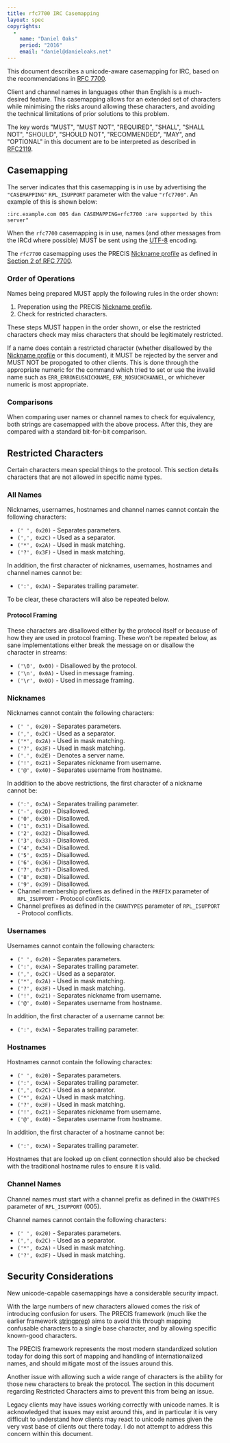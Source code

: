 ```yaml
---
title: rfc7700 IRC Casemapping
layout: spec
copyrights:
  -
    name: "Daniel Oaks"
    period: "2016"
    email: "daniel@danieloaks.net"
---
```

This document describes a unicode-aware casemapping for IRC, based on the recommendations in [RFC 7700](https://tools.ietf.org/html/rfc7700).

Client and channel names in languages other than English is a much-desired feature. This casemapping allows for an extended set of characters while minimising the risks around allowing these characters, and avoiding the technical limitations of prior solutions to this problem.

The key words "MUST", "MUST NOT", "REQUIRED", "SHALL", "SHALL NOT", "SHOULD", "SHOULD NOT", "RECOMMENDED", "MAY", and "OPTIONAL" in this document are to be interpreted as described in [RFC2119](http://tools.ietf.org/html/rfc2119).


## Casemapping

The server indicates that this casemapping is in use by advertising the `"CASEMAPPING"` `RPL_ISUPPORT` parameter with the value `"rfc7700"`. An example of this is shown below:

    :irc.example.com 005 dan CASEMAPPING=rfc7700 :are supported by this server"

When the `rfc7700` casemapping is in use, names (and other messages from the IRCd where possible) MUST be sent using the [UTF-8](https://tools.ietf.org/html/rfc3629) encoding.

The `rfc7700` casemapping uses the PRECIS [Nickname profile][precis] as defined in [Section 2 of RFC 7700][precis].

[precis]: https://tools.ietf.org/html/rfc7700#section-2


### Order of Operations

Names being prepared MUST apply the following rules in the order shown:

1. Preperation using the PRECIS [Nickname profile][precis].
2. Check for restricted characters.

These steps MUST happen in the order shown, or else the restricted characters check may miss characters that should be legitimately restricted.

If a name does contain a restricted character (whether disallowed by the [Nickname profile](https://tools.ietf.org/html/rfc7700#section-2.2) or this document), it MUST be rejected by the server and MUST NOT be propogated to other clients. This is done through the appropriate numeric for the command which tried to set or use the invalid name such as `ERR_ERRONEUSNICKNAME`, `ERR_NOSUCHCHANNEL`, or whichever numeric is most appropriate.


### Comparisons

When comparing user names or channel names to check for equivalency, both strings are casemapped with the above process. After this, they are compared with a standard bit-for-bit comparison.


## Restricted Characters

Certain characters mean special things to the protocol. This section details characters that are not allowed in specific name types.


### All Names

Nicknames, usernames, hostnames and channel names cannot contain the following characters:

* `(' ', 0x20)` - Separates parameters.
* `(',', 0x2C)` - Used as a separator.
* `('*', 0x2A)` - Used in mask matching.
* `('?', 0x3F)` - Used in mask matching.

In addition, the first character of nicknames, usernames, hostnames and channel names cannot be:

* `(':', 0x3A)` - Separates trailing parameter.

To be clear, these characters will also be repeated below.

#### Protocol Framing

These characters are disallowed either by the protocol itself or because of how they are used in protocol framing. These won't be repeated below, as sane implementations either break the message on or disallow the character in streams:

* `('\0', 0x00)` - Disallowed by the protocol.
* `('\n', 0x0A)` - Used in message framing.
* `('\r', 0x0D)` - Used in message framing.


### Nicknames

Nicknames cannot contain the following characters:

* `(' ', 0x20)` - Separates parameters.
* `(',', 0x2C)` - Used as a separator.
* `('*', 0x2A)` - Used in mask matching.
* `('?', 0x3F)` - Used in mask matching.
* `('.', 0x2E)` - Denotes a server name.
* `('!', 0x21)` - Separates nickname from username.
* `('@', 0x40)` - Separates username from hostname.

In addition to the above restrictions, the first character of a nickname cannot be:

* `(':', 0x3A)` - Separates trailing parameter.
* `('-', 0x2D)` - Disallowed.
* `('0', 0x30)` - Disallowed.
* `('1', 0x31)` - Disallowed.
* `('2', 0x32)` - Disallowed.
* `('3', 0x33)` - Disallowed.
* `('4', 0x34)` - Disallowed.
* `('5', 0x35)` - Disallowed.
* `('6', 0x36)` - Disallowed.
* `('7', 0x37)` - Disallowed.
* `('8', 0x38)` - Disallowed.
* `('9', 0x39)` - Disallowed.
* Channel membership prefixes as defined in the `PREFIX` parameter of `RPL_ISUPPORT` - Protocol conflicts.
* Channel prefixes as defined in the `CHANTYPES` parameter of `RPL_ISUPPORT` - Protocol conflicts.


### Usernames

Usernames cannot contain the following characters:

* `(' ', 0x20)` - Separates parameters.
* `(':', 0x3A)` - Separates trailing parameter.
* `(',', 0x2C)` - Used as a separator.
* `('*', 0x2A)` - Used in mask matching.
* `('?', 0x3F)` - Used in mask matching.
* `('!', 0x21)` - Separates nickname from username.
* `('@', 0x40)` - Separates username from hostname.

In addition, the first character of a username cannot be:

* `(':', 0x3A)` - Separates trailing parameter.


### Hostnames

Hostnames cannot contain the following charactes:

* `(' ', 0x20)` - Separates parameters.
* `(':', 0x3A)` - Separates trailing parameter.
* `(',', 0x2C)` - Used as a separator.
* `('*', 0x2A)` - Used in mask matching.
* `('?', 0x3F)` - Used in mask matching.
* `('!', 0x21)` - Separates nickname from username.
* `('@', 0x40)` - Separates username from hostname.

In addition, the first character of a hostname cannot be:

* `(':', 0x3A)` - Separates trailing parameter.

Hostnames that are looked up on client connection should also be checked with the traditional hostname rules to ensure it is valid.


### Channel Names

Channel names must start with a channel prefix as defined in the `CHANTYPES` parameter of `RPL_ISUPPORT` (005).

Channel names cannot contain the following characters:

* `(' ', 0x20)` - Separates parameters.
* `(',', 0x2C)` - Used as a separator.
* `('*', 0x2A)` - Used in mask matching.
* `('?', 0x3F)` - Used in mask matching.


## Security Considerations

New unicode-capable casemappings have a considerable security impact.

With the large numbers of new characters allowed comes the risk of introducing confusion for users. The PRECIS framework (much like the earlier framework [stringprep](https://tools.ietf.org/html/rfc3454)) aims to avoid this through mapping confusable characters to a single base character, and by allowing specific known-good characters.

The PRECIS framework represents the most modern standardized solution today for doing this sort of mapping and handling of internationalized names, and should mitigate most of the issues around this.

Another issue with allowing such a wide range of characters is the ability for those new characters to break the protocol. The section in this document regarding Restricted Characters aims to prevent this from being an issue.

Legacy clients may have issues working correctly with unicode names. It is acknowledged that issues may exist around this, and in particular it is very difficult to understand how clients may react to unicode names given the very vast base of clients out there today. I do not attempt to address this concern within this document.
